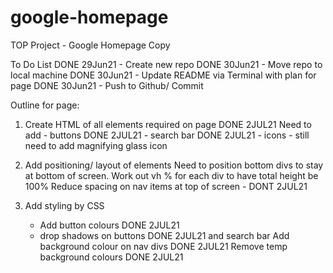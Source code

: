 # google-homepage
TOP Project - Google Homepage Copy

To Do List
DONE 29Jun21  - Create new repo 
DONE 30Jun21  - Move repo to local machine
DONE 30Jun21  - Update README via Terminal with plan for page
DONE 30Jun21  - Push to Github/ Commit

Outline for page:
1. Create HTML of all elements required on page DONE 2JUL21
    Need to add
        - buttons DONE 2JUL21
        - search bar DONE 2JUL21
        - icons - still need to add magnifying glass icon


2. Add positioning/ layout of elements 
    Need to position bottom divs to stay at bottom of screen. 
    Work out vh % for each div to have total height be 100%
    Reduce spacing on nav items at top of screen - DONT 2JUL21

3. Add styling by CSS
    - Add button colours DONE 2JUL21
    - drop shadows on buttons DONE 2JUL21
        and search bar
    Add background colour on nav divs DONE 2JUL21
    Remove temp background colours DONE 2JUL21



